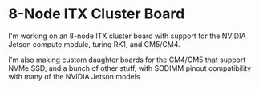 # 8-Node ITX Cluster Board

I'm working on an 8-node ITX cluster board with support for the NVIDIA Jetson compute module, turing RK1, and CM5/CM4.

I'm also making custom daughter boards for the CM4/CM5 that support NVMe SSD, and a bunch of other stuff, with SODIMM pinout compatibility with many of the NVIDIA Jetson models
